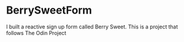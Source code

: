 # BerrySweetForm
I built a reactive sign up form called Berry Sweet. This is a project that follows The Odin Project
